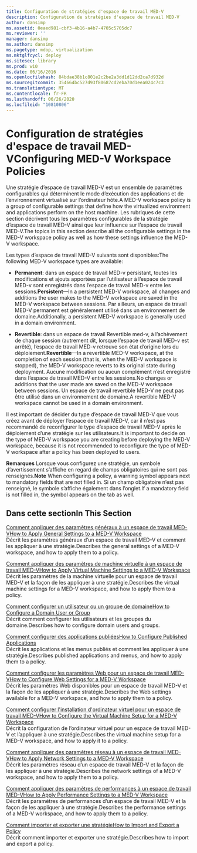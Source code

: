 ```yaml
---
title: Configuration de stratégies d'espace de travail MED-V
description: Configuration de stratégies d'espace de travail MED-V
author: dansimp
ms.assetid: 0eaed981-cbf3-4b16-a4b7-4705c5705dc7
ms.reviewer: ''
manager: dansimp
ms.author: dansimp
ms.pagetype: mdop, virtualization
ms.mktglfcycl: deploy
ms.sitesec: library
ms.prod: w10
ms.date: 06/16/2016
ms.openlocfilehash: 84bdae38b1c801e2c2be2a3dd1d12dd2ca7d932d
ms.sourcegitcommit: 354664bc527d93f80687cd2eba70d1eea024c7c3
ms.translationtype: MT
ms.contentlocale: fr-FR
ms.lasthandoff: 06/26/2020
ms.locfileid: "10810806"
---
```

# <span data-ttu-id="5aa1d-103">Configuration de stratégies d'espace de travail MED-V</span><span class="sxs-lookup"><span data-stu-id="5aa1d-103">Configuring MED-V Workspace Policies</span></span>


<span data-ttu-id="5aa1d-104">Une stratégie d’espace de travail MED-V est un ensemble de paramètres configurables qui déterminent le mode d’exécution des applications et de l’environnement virtualisé sur l’ordinateur hôte.</span><span class="sxs-lookup"><span data-stu-id="5aa1d-104">A MED-V workspace policy is a group of configurable settings that define how the virtualized environment and applications perform on the host machine.</span></span> <span data-ttu-id="5aa1d-105">Les rubriques de cette section décrivent tous les paramètres configurables de la stratégie d’espace de travail MED-V ainsi que leur influence sur l’espace de travail MED-V.</span><span class="sxs-lookup"><span data-stu-id="5aa1d-105">The topics in this section describe all the configurable settings in the MED-V workspace policy as well as how these settings influence the MED-V workspace.</span></span>

<span data-ttu-id="5aa1d-106">Les types d’espace de travail MED-V suivants sont disponibles:</span><span class="sxs-lookup"><span data-stu-id="5aa1d-106">The following MED-V workspace types are available:</span></span>

-   <span data-ttu-id="5aa1d-107">**Permanent**: dans un espace de travail MED-v persistant, toutes les modifications et ajouts apportées par l’utilisateur à l’espace de travail MED-v sont enregistrés dans l’espace de travail MED-v entre les sessions.</span><span class="sxs-lookup"><span data-stu-id="5aa1d-107">**Persistent**—In a persistent MED-V workspace, all changes and additions the user makes to the MED-V workspace are saved in the MED-V workspace between sessions.</span></span> <span data-ttu-id="5aa1d-108">Par ailleurs, un espace de travail MED-V permanent est généralement utilisé dans un environnement de domaine.</span><span class="sxs-lookup"><span data-stu-id="5aa1d-108">Additionally, a persistent MED-V workspace is generally used in a domain environment.</span></span>

-   <span data-ttu-id="5aa1d-109">**Revertible**: dans un espace de travail Revertible med-v, à l’achèvement de chaque session (autrement dit, lorsque l’espace de travail MED-v est arrêté), l’espace de travail MED-v retrouve son état d’origine lors du déploiement.</span><span class="sxs-lookup"><span data-stu-id="5aa1d-109">**Revertible**—In a revertible MED-V workspace, at the completion of each session (that is, when the MED-V workspace is stopped), the MED-V workspace reverts to its original state during deployment.</span></span> <span data-ttu-id="5aa1d-110">Aucune modification ou aucun complément n’est enregistré dans l’espace de travail MED-V entre les sessions.</span><span class="sxs-lookup"><span data-stu-id="5aa1d-110">No changes or additions that the user made are saved on the MED-V workspace between sessions.</span></span> <span data-ttu-id="5aa1d-111">Un espace de travail revertible MED-V ne peut pas être utilisé dans un environnement de domaine.</span><span class="sxs-lookup"><span data-stu-id="5aa1d-111">A revertible MED-V workspace cannot be used in a domain environment.</span></span>

<span data-ttu-id="5aa1d-112">Il est important de décider du type d’espace de travail MED-V que vous créez avant de déployer l’espace de travail MED-V, car il n’est pas recommandé de reconfigurer le type d’espace de travail MED-V après le déploiement d’une stratégie sur les utilisateurs.</span><span class="sxs-lookup"><span data-stu-id="5aa1d-112">It is important to decide on the type of MED-V workspace you are creating before deploying the MED-V workspace, because it is not recommended to reconfigure the type of MED-V workspace after a policy has been deployed to users.</span></span>

<span data-ttu-id="5aa1d-113">**Remarques**  Lorsque vous configurez une stratégie, un symbole d’avertissement s’affiche en regard de champs obligatoires qui ne sont pas renseignés.</span><span class="sxs-lookup"><span data-stu-id="5aa1d-113">**Note** When configuring a policy, a warning symbol appears next to mandatory fields that are not filled in.</span></span> <span data-ttu-id="5aa1d-114">Si un champ obligatoire n’est pas renseigné, le symbole s’affiche également dans l’onglet.</span><span class="sxs-lookup"><span data-stu-id="5aa1d-114">If a mandatory field is not filled in, the symbol appears on the tab as well.</span></span>

 

## <span data-ttu-id="5aa1d-115">Dans cette section</span><span class="sxs-lookup"><span data-stu-id="5aa1d-115">In This Section</span></span>


<a href="" id="how-to-apply-general-settings-to-a-med-v-workspace"></a>[<span data-ttu-id="5aa1d-116">Comment appliquer des paramètres généraux à un espace de travail MED-V</span><span class="sxs-lookup"><span data-stu-id="5aa1d-116">How to Apply General Settings to a MED-V Workspace</span></span>](how-to-apply-general-settings-to-a-med-v-workspace.md)  
<span data-ttu-id="5aa1d-117">Décrit les paramètres généraux d’un espace de travail MED-V et comment les appliquer à une stratégie.</span><span class="sxs-lookup"><span data-stu-id="5aa1d-117">Describes the general settings of a MED-V workspace, and how to apply them to a policy.</span></span>

<a href="" id="how-to-apply-virtual-machine-settings-to-a-med-v-workspace"></a>[<span data-ttu-id="5aa1d-118">Comment appliquer des paramètres de machine virtuelle à un espace de travail MED-V</span><span class="sxs-lookup"><span data-stu-id="5aa1d-118">How to Apply Virtual Machine Settings to a MED-V Workspace</span></span>](how-to-apply-virtual-machine-settings-to-a-med-v-workspace.md)  
<span data-ttu-id="5aa1d-119">Décrit les paramètres de la machine virtuelle pour un espace de travail MED-V et la façon de les appliquer à une stratégie.</span><span class="sxs-lookup"><span data-stu-id="5aa1d-119">Describes the virtual machine settings for a MED-V workspace, and how to apply them to a policy.</span></span>

<a href="" id="how-to-configure-a-domain-user-or-group"></a>[<span data-ttu-id="5aa1d-120">Comment configurer un utilisateur ou un groupe de domaine</span><span class="sxs-lookup"><span data-stu-id="5aa1d-120">How to Configure a Domain User or Group</span></span>](how-to-configure-a-domain-user-or-groupmedvv2.md)  
<span data-ttu-id="5aa1d-121">Décrit comment configurer les utilisateurs et les groupes du domaine.</span><span class="sxs-lookup"><span data-stu-id="5aa1d-121">Describes how to configure domain users and groups.</span></span>

<a href="" id="how-to-configure-published-applications"></a>[<span data-ttu-id="5aa1d-122">Comment configurer des applications publiées</span><span class="sxs-lookup"><span data-stu-id="5aa1d-122">How to Configure Published Applications</span></span>](how-to-configure-published-applicationsmedvv2.md)  
<span data-ttu-id="5aa1d-123">Décrit les applications et les menus publiés et comment les appliquer à une stratégie.</span><span class="sxs-lookup"><span data-stu-id="5aa1d-123">Describes published applications and menus, and how to apply them to a policy.</span></span>

<a href="" id="how-to-configure-web-settings-for-a-med-v-workspace"></a>[<span data-ttu-id="5aa1d-124">Comment configurer les paramètres Web pour un espace de travail MED-V</span><span class="sxs-lookup"><span data-stu-id="5aa1d-124">How to Configure Web Settings for a MED-V Workspace</span></span>](how-to-configure-web-settings-for-a-med-v-workspace.md)  
<span data-ttu-id="5aa1d-125">Décrit les paramètres Web disponibles pour un espace de travail MED-V et la façon de les appliquer à une stratégie.</span><span class="sxs-lookup"><span data-stu-id="5aa1d-125">Describes the Web settings available for a MED-V workspace, and how to apply them to a policy.</span></span>

<a href="" id="how-to-configure-the-virtual-machine-setup-for-a-med-v-workspace"></a>[<span data-ttu-id="5aa1d-126">Comment configurer l'installation d'ordinateur virtuel pour un espace de travail MED-V</span><span class="sxs-lookup"><span data-stu-id="5aa1d-126">How to Configure the Virtual Machine Setup for a MED-V Workspace</span></span>](how-to-configure-the-virtual-machine-setup-for-a-med-v-workspace.md)  
<span data-ttu-id="5aa1d-127">Décrit la configuration de l’ordinateur virtuel pour un espace de travail MED-V et l’appliquer à une stratégie.</span><span class="sxs-lookup"><span data-stu-id="5aa1d-127">Describes the virtual machine setup for a MED-V workspace, and how to apply it to a policy.</span></span>

<a href="" id="how-to-apply-network-settings-to-a-med-v-workspace"></a>[<span data-ttu-id="5aa1d-128">Comment appliquer des paramètres réseau à un espace de travail MED-V</span><span class="sxs-lookup"><span data-stu-id="5aa1d-128">How to Apply Network Settings to a MED-V Workspace</span></span>](how-to-apply-network-settings-to-a-med-v-workspace.md)  
<span data-ttu-id="5aa1d-129">Décrit les paramètres réseau d’un espace de travail MED-V et la façon de les appliquer à une stratégie.</span><span class="sxs-lookup"><span data-stu-id="5aa1d-129">Describes the network settings of a MED-V workspace, and how to apply them to a policy.</span></span>

<a href="" id="how-to-apply-performance-settings-to-a-med-v-workspace"></a>[<span data-ttu-id="5aa1d-130">Comment appliquer des paramètres de performances à un espace de travail MED-V</span><span class="sxs-lookup"><span data-stu-id="5aa1d-130">How to Apply Performance Settings to a MED-V Workspace</span></span>](how-to-apply-performance-settings-to-a-med-v-workspace.md)  
<span data-ttu-id="5aa1d-131">Décrit les paramètres de performances d’un espace de travail MED-V et la façon de les appliquer à une stratégie.</span><span class="sxs-lookup"><span data-stu-id="5aa1d-131">Describes the performance settings of a MED-V workspace, and how to apply them to a policy.</span></span>

<a href="" id="how-to-import-and-export-a-policy"></a>[<span data-ttu-id="5aa1d-132">Comment importer et exporter une stratégie</span><span class="sxs-lookup"><span data-stu-id="5aa1d-132">How to Import and Export a Policy</span></span>](how-to-import-and-export-a-policy.md)  
<span data-ttu-id="5aa1d-133">Décrit comment importer et exporter une stratégie.</span><span class="sxs-lookup"><span data-stu-id="5aa1d-133">Describes how to import and export a policy.</span></span>

 

 





